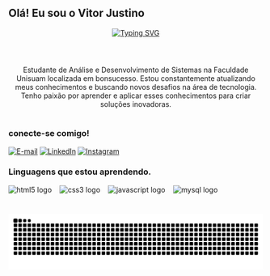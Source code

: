 ## Olá! Eu sou o Vitor Justino

<div align="center">
  <a href="https://git.io/typing-svg">
    <img src="https://readme-typing-svg.demolab.com?font=Fira+Code&weight=500&size=22&pause=1000&color=0000ff&center=true&vCenter=true&random=false&width=524&lines=%E2%8A%B9+Bem+vindos+ao+meu+perfil!+%CB%99%E1%B5%95%CB%99+%E2%8A%B9+" alt="Typing SVG">
  </a>
</div>

<img align="center" alt="" src="./src/header-gif.gif">

#

<p align="center">Estudante de Análise e Desenvolvimento de Sistemas na Faculdade Unisuam localizada em bonsucesso. 
Estou constantemente atualizando meus conhecimentos e buscando novos desafios na área de tecnologia. Tenho paixão por aprender e aplicar esses conhecimentos para criar soluções inovadoras.

#


<h3 align="left">conecte-se comigo!</h3>

[![E-mail](https://img.shields.io/badge/-Email-000?style=for-the-badge&logo=microsoft-outlook&logoColor=FF00F6&color:FFF)](mailto:vitorjustino980@gmail.com)
[![LinkedIn](https://img.shields.io/badge/-LinkedIn-000?style=for-the-badge&logo=linkedin&logoColor=FF00F6&color:FFF)](https://www.linkedin.com/in/vitor-justino/)
[![Instagram](https://img.shields.io/badge/-Instagram-000?style=for-the-badge&logo=instagram&logoColor=FF00F6&color:FFF)](https://www.instagram.com/eu_vt70/)


<h3 align="left">Linguagens que estou aprendendo.</h3>

<div align="left">
  <img src="https://cdn.jsdelivr.net/gh/devicons/devicon/icons/html5/html5-original.svg" height="25" alt="html5 logo"  />
  <img width="8" />
  <img src="https://cdn.jsdelivr.net/gh/devicons/devicon/icons/css3/css3-original.svg" height="25" alt="css3 logo"  />
  <img width="8" />
  <img src="https://cdn.jsdelivr.net/gh/devicons/devicon/icons/javascript/javascript-plain.svg" height="25" alt="javascript logo"  />
  <img width="8" />
  <img src="https://cdn.jsdelivr.net/gh/devicons/devicon/icons/mysql/mysql-original.svg" height="25" alt="mysql logo"  />
  <img width="8" />

</div>

#


<picture align="center">
  <source media="(prefers-color-scheme: dark)" srcset="https://raw.githubusercontent.com/VitorDNJ/VitorDNJ/output/github-contribution-grid-snake-dark.svg">
  <source media="(prefers-color-scheme: light)" srcset="https://raw.githubusercontent.com/VitorDNJ/VitorDNJ/output/github-contribution-grid-snake-dark.svg">
  <img align="center" alt="github contribution grid snake animation" src="https://raw.githubusercontent.com/VitorDNJ/VitorDNJ/output/github-contribution-grid-snake.svg">
</picture>
